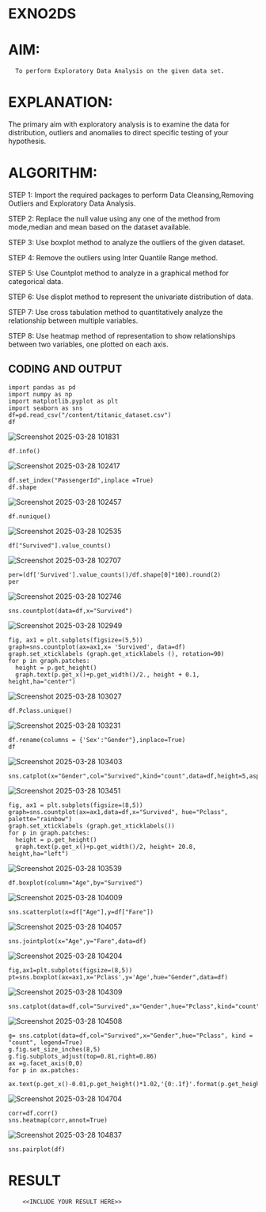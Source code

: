 # EXNO2DS
# AIM:
      To perform Exploratory Data Analysis on the given data set.
      
# EXPLANATION:
  The primary aim with exploratory analysis is to examine the data for distribution, outliers and anomalies to direct specific testing of your hypothesis.
  
# ALGORITHM:
STEP 1: Import the required packages to perform Data Cleansing,Removing Outliers and Exploratory Data Analysis.

STEP 2: Replace the null value using any one of the method from mode,median and mean based on the dataset available.

STEP 3: Use boxplot method to analyze the outliers of the given dataset.

STEP 4: Remove the outliers using Inter Quantile Range method.

STEP 5: Use Countplot method to analyze in a graphical method for categorical data.

STEP 6: Use displot method to represent the univariate distribution of data.

STEP 7: Use cross tabulation method to quantitatively analyze the relationship between multiple variables.

STEP 8: Use heatmap method of representation to show relationships between two variables, one plotted on each axis.

## CODING AND OUTPUT
```
import pandas as pd
import numpy as np
import matplotlib.pyplot as plt
import seaborn as sns
df=pd.read_csv("/content/titanic_dataset.csv")
df
```
![Screenshot 2025-03-28 101831](https://github.com/user-attachments/assets/35ec6f52-a20e-4571-855a-ff9d7d8e54e9)
```
df.info()
```
![Screenshot 2025-03-28 102417](https://github.com/user-attachments/assets/c3c57028-370b-4c86-b258-d0b86fa197e7)
```
df.set_index("PassengerId",inplace =True)
df.shape
```
![Screenshot 2025-03-28 102457](https://github.com/user-attachments/assets/8cb105ee-e824-4039-8f80-80775b08c93a)
```
df.nunique()
```
![Screenshot 2025-03-28 102535](https://github.com/user-attachments/assets/8f5f9a46-5016-4130-83ef-f480cb1b381d)
```
df["Survived"].value_counts()
```
![Screenshot 2025-03-28 102707](https://github.com/user-attachments/assets/2bc90033-ed4f-4ea1-8422-f5403ab82c93)
```
per=(df['Survived'].value_counts()/df.shape[0]*100).round(2)
per
```
![Screenshot 2025-03-28 102746](https://github.com/user-attachments/assets/c3475a00-0ee4-4b96-bbd1-9849ef1645a4)
```
sns.countplot(data=df,x="Survived")
```
![Screenshot 2025-03-28 102949](https://github.com/user-attachments/assets/6a8a8911-2139-45b2-b651-45e4fbe7a56c)
```
fig, ax1 = plt.subplots(figsize=(5,5))
graph=sns.countplot(ax=ax1,x= 'Survived', data=df)
graph.set_xticklabels (graph.get_xticklabels (), rotation=90)
for p in graph.patches:
  height = p.get_height()
  graph.text(p.get_x()+p.get_width()/2., height + 0.1, height,ha="center")
```
![Screenshot 2025-03-28 103027](https://github.com/user-attachments/assets/19713969-f640-4f71-bc88-71a9fab61628)
```
df.Pclass.unique()
```
![Screenshot 2025-03-28 103231](https://github.com/user-attachments/assets/7204ce33-fdfc-45cd-9565-1f7ed3de2641)
```
df.rename(columns = {'Sex':"Gender"},inplace=True)
df
```
![Screenshot 2025-03-28 103403](https://github.com/user-attachments/assets/1089c101-e51a-4ed8-adce-5748a6ae74ab)
```
sns.catplot(x="Gender",col="Survived",kind="count",data=df,height=5,aspect=.7)
```
![Screenshot 2025-03-28 103451](https://github.com/user-attachments/assets/d2e6a460-c24d-4985-9744-f886b314bb27)
```
fig, ax1 = plt.subplots(figsize=(8,5))
graph=sns.countplot(ax=ax1,data=df,x="Survived", hue="Pclass", palette="rainbow")
graph.set_xticklabels (graph.get_xticklabels())
for p in graph.patches:
  height = p.get_height()
  graph.text(p.get_x()+p.get_width()/2, height+ 20.8, height,ha="left")
```
![Screenshot 2025-03-28 103539](https://github.com/user-attachments/assets/7ea66420-bfaa-4090-9b68-18e753a1d30a)
```
df.boxplot(column="Age",by="Survived")
```
![Screenshot 2025-03-28 104009](https://github.com/user-attachments/assets/b933d647-7a05-4c68-9505-cdcfa1bfabb1)
```
sns.scatterplot(x=df["Age"],y=df["Fare"])
```
![Screenshot 2025-03-28 104057](https://github.com/user-attachments/assets/9813ea16-f9f7-4c71-8995-2028fa472de3)
```
sns.jointplot(x="Age",y="Fare",data=df)
```
![Screenshot 2025-03-28 104204](https://github.com/user-attachments/assets/933f27da-3413-46ef-979c-6e31058d9595)
```
fig,ax1=plt.subplots(figsize=(8,5))
pt=sns.boxplot(ax=ax1,x='Pclass',y='Age',hue="Gender",data=df)
```
![Screenshot 2025-03-28 104309](https://github.com/user-attachments/assets/d773f32a-24a3-4438-b0dc-295f13ec09d1)
```
sns.catplot(data=df,col="Survived",x="Gender",hue="Pclass",kind="count")
```
![Screenshot 2025-03-28 104508](https://github.com/user-attachments/assets/fb95d752-6596-46c4-aa9d-c8c5e988c8f6)
```
g= sns.catplot(data=df,col="Survived",x="Gender",hue="Pclass", kind = "count", legend=True)
g.fig.set_size_inches(8,5)
g.fig.subplots_adjust(top=0.81,right=0.86)
ax =g.facet_axis(0,0)
for p in ax.patches:
   ax.text(p.get_x()-0.01,p.get_height()*1.02,'{0:.1f}'.format(p.get_height()),color='red',rotation='horizontal',size='small')
```
![Screenshot 2025-03-28 104704](https://github.com/user-attachments/assets/86087577-cea0-45f0-9a58-0d71ce946838)
```
corr=df.corr()
sns.heatmap(corr,annot=True)
```
![Screenshot 2025-03-28 104837](https://github.com/user-attachments/assets/9e131d98-6bad-46bb-a72f-29c38932e663)
```
sns.pairplot(df)
```
# RESULT
        <<INCLUDE YOUR RESULT HERE>>
